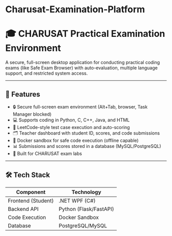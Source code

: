# Charusat-Examination-Platform

# 🎓 CHARUSAT Practical Examination Environment

A secure, full-screen desktop application for conducting practical coding exams (like Safe Exam Browser) with auto-evaluation, multiple language support, and restricted system access.

---

## 🚀 Features

- 🔒 Secure full-screen exam environment (Alt+Tab, browser, Task Manager blocked)
- 💻 Supports coding in Python, C, C++, Java, and HTML
- 🧪 LeetCode-style test case execution and auto-scoring
- 🗂️ Teacher dashboard with student ID, scores, and code submissions
- 🐳 Docker sandbox for safe code execution (offline capable)
- 📊 Submissions and scores stored in a database (MySQL/PostgreSQL)
- 🧱 Built for CHARUSAT exam labs

---

## 🛠️ Tech Stack

| Component          | Technology        |
|--------------------|-------------------|
| Frontend (Student) | .NET WPF (C#)     |
| Backend API        | Python (Flask/FastAPI) |
| Code Execution     | Docker Sandbox    |
| Database           | PostgreSQL/MySQL  |


